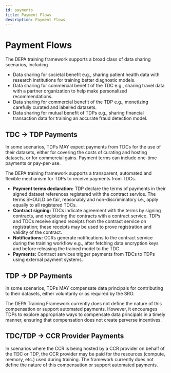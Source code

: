 ```yaml
---
id: payments
title: Payment Flows
description: Payment Flows
---
```


# Payment Flows

The DEPA training framework supports a broad class of data sharing scenarios, including

- Data sharing for societal benefit e.g., sharing patient health data with research institutions for training better diagnostic models.
- Data sharing for commercial benefit of the TDC e.g., sharing travel data with a partner organization to help make personalized recommendations.
- Data sharing for commercial benefit of the TDP e.g., monetizing carefully curated and labelled datasets.
- Data sharing for mutual benefit of TDPs e.g., sharing financial transaction data for training an accurate fraud detection model.

## TDC -> TDP Payments

In some scenarios, TDPs MAY expect payments from TDCs for the use of their datasets, either for covering the costs of curating and hosting datasets, or for commercial gains. Payment terms can include one-time payments or pay-per-use.

The DEPA training framework supports a transparent, automated and flexible mechanism for TDPs to receive payments from TDCs.

- **Payment terms declaration:** TDP declare the terms of payments in their signed dataset references registered with the contract service. The terms SHOULD be fair, reasonably and non-discriminatory i.e., apply equally to all registered TDCs.
- **Contract signing:** TDCs indicate agreement with the terms by signing contracts, and registering the contracts with a contract service. TDPs and TDCs receive signed receipts from the contract service on registration; these receipts may be used to prove registration and validity of the contract.
- **Notifications:** CCRs generate notifications to the contract service during the training workflow e.g., after fetching data encryption keys and before releasing the trained model to the TDC.
- **Payments:** Contract services trigger payments from TDCs to TDPs using external payment systems.

## TDP -> DP Payments

In some scenarios, TDPs MAY compensate data principals for contributing to their datasets, either voluntarily or as required by the SRO.

The DEPA Training Framework currently does not define the nature of this compensation or support automated payments. However, it encourages TDPs to explore appropriate ways to compensate data principals in a timely manner, ensuring that compensation does not create perverse incentives.

## TDC/TDP -> CCR Provider Payments

In scenarios where the CCR is being hosted by a CCR provider on behalf of the TDC or TDP, the CCR provider may be paid for the resources (compute, memory, etc.) used during training. The framework currently does not define the nature of this compensation or support automated payments.
